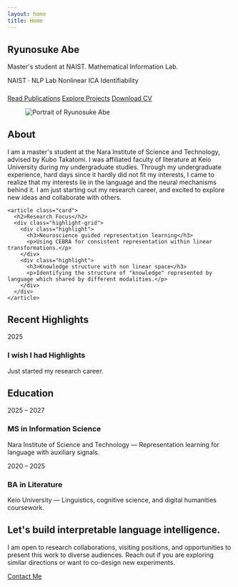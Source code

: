 ```yaml
---
layout: home
title: Home
---
```


<section class="hero">
  <div class="hero-content">
    <h1>Ryunosuke Abe</h1>
    <p class="subtitle">
      Master's student at NAIST. Mathematical Information Lab.
    </p>
    <div class="meta">
      <span class="tag blue">NAIST · NLP Lab</span>
      <span class="tag green">Nonlinear ICA</span>
      <span class="tag pink">Identifiability</span>
    </div>
    <div class="meta" style="margin-top:1.4rem;">
      <a class="btn primary" href="{{ '/publications/' | relative_url }}">Read Publications</a>
      <a class="btn ghost" href="{{ '/projects/' | relative_url }}">Explore Projects</a>
      <a class="btn ghost" href="{{ '/cv/' | relative_url }}">Download CV</a>
    </div>
  </div>
  <div class="hero-image">
    <figure>
      <img src="{{ '/material/2024-04-11(1).jpg' | relative_url }}" alt="Portrait of Ryunosuke Abe">
    </figure>
  </div>
</section>

<section class="grid-2">
  <div class="info-grid">
    <article class="card">
      <h2>About</h2>
      <p>
        I am a master's student at the Nara Institute of Science and Technology, advised by Kubo Takatomi.
        I was affiliated faculty of literature at Keio University during my undergraduate studies.
        Through my undergraduate experience, hard days since it hardly did not fit my interests,
        I came to realize that my interests lie in the language and the neural mechanisms behind it.
        I am just starting out my research career, and excited to explore new ideas and collaborate with others.
      </p>
    </article>

    <article class="card">
      <h2>Research Focus</h2>
      <div class="highlight-grid">
        <div class="highlight">
          <h3>Neuroscience guided representation learning</h3>
          <p>Using CEBRA for consistent representation within linear transformations.</p>
        </div>
        <div class="highlight">
          <h3>Knowledge structure with non linear space</h3>
          <p>Identifying the structure of "knowledge" represented by language which shared by different modalities.</p>
        </div>
      </div>
    </article>
  </div>
</section>

<section class="card">
  <h2>Recent Highlights</h2>
  <div class="timeline">
    <div class="timeline-item">
      <span class="period">2025</span>
      <h3>I wish I had Highlights</h3>
      <p>Just started my research career.</p>
    </div>
  </div>
</section>

<section class="card">
  <h2>Education</h2>
  <div class="timeline">
    <div class="timeline-item">
      <span class="period">2025 – 2027</span>
      <h3>MS in Information Science</h3>
      <p>Nara Institute of Science and Technology — Representation learning for language with auxiliary signals.</p>
    </div>
    <div class="timeline-item">
      <span class="period">2020 – 2025</span>
      <h3>BA in Literature</h3>
      <p>Keio University — Linguistics, cognitive science, and digital humanities coursework.</p>
    </div>
  </div>
</section>

<section class="callout">
  <h2>Let's build interpretable language intelligence.</h2>
  <p>
    I am open to research collaborations, visiting positions, and opportunities to present this work to diverse audiences.
    Reach out if you are exploring similar directions or want to co-design new experiments.
  </p>
  <a class="btn primary" href="mailto:ryunosuke.abe@example.com">Contact Me</a>
</section>
